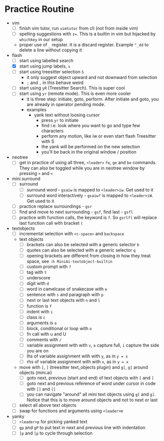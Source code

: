 # Practice Routine

- vim
  - [ ] finish vim tutor, run `vimtutor` from cli (not from inside vim)
  - [ ] spelling suggestions with `z=`. This is a builtin in vim but hijacked by `whichkey` in our setup
  - proper use of `_` register. It is a discard register. Example `"_dd` to delete a line without copying it
- flash
  - [ ] start using labelled search
  - [x] start using jump labels, `s`
  - [ ] start using treesitter selection `S`
    - it only suggest object upward and not downward from selection
    - `;` and `,` in this behave weird
  - [ ] start using `yR` (Treesitter Search). This is super cool
  - [ ] start using `yr` (remote mode). This is even more cooler
    - it is three step: initiate, goto, perform. After initiate and goto, you are already in operator pending mode.
    - examples
      - yank text without loosing cursor
        - press `yr` to initiate
        - find i.e. look where you want to go and type few characters
        - perform any motion, like iw or even start flash Treesitter with S
        - the yank will be performed on the new selection
        - you'll be back in the original window / position
- neotree
  - [ ] get in practice of using all three, `<leader>` `fe`, `ge` and `be` commands. They can also be toggled while you
        are in neotree window by pressing `>` and `<`
- mini.surround
  - [ ] surround
    - [ ] surround word - `gsaiw` is mapped to `<leader>iw`. Get used to it
    - [ ] surround word interactively - `gsaiw?` is mapped to `<leader>iW`. Get used to it
  - [ ] practice replace surroundings - `gsr`
  - [ ] find and move to next surrounding - `gsf`, find last - `gsfl`
  - [ ] practice with function calls, the keyword is `f`. So `gsrlf(` will replace last function call with bracket `(`
- textobjects
  - [ ] incremental selection with `<c-space>` and `backspace`
  - text objects
    - [ ] brackets can also be selected with a generic selector `b`
    - [ ] quotes can also be selected with a generic selector `q`
    - [ ] opening brackets are different from closing in how they treat space, see `:h MiniAi-textobject-builtin`
    - [ ] custom prompt with `?`
    - [ ] tag with `t`
    - [ ] underscore
    - [ ] digit with `d`
    - [ ] word in camelcase of snakecase with `e`
    - [ ] sentence with `s` and paragraph with `p`
    - [ ] next or last text objects with `n` and `l`
    - [ ] function is `f`
    - [ ] indent with `i`
    - [ ] class is `c`
    - [ ] arguments is `a`
    - [ ] block, conditional or loop with `o`
    - [ ] fn call with u and U
    - [ ] comments with `/`
    - [ ] variable assignment with with `v`, `a` capture full, `i` capture the side you are on
    - [ ] lhs of variable assignment with with `y`, as in `y = x`
    - [ ] rhs of variable assignment with with `x`, as in `y = x`
  - move with `[`, `]` (treesitter text_objects plugin) and `g[`, `g]` around objects (mini.ai)
    - [ ] goto next, previous (start and end) of text objects with `[` and `]`
    - [ ] goto next and previous reference of word under cursor in code with `]]` and `[[`
    - [ ] you can navigate "around" all mini text objects using `g[` and `g]`. Notice that this is to move around
          objects and not to next or last
  - [ ] select all above text objects
  - [ ] swap for functions and arguments using `<leader>m`
- yanky
  - [ ] `<leader>p` for picking yanked text
  - [ ] `gp` and `gP` to put text in next and previous line with indentation
  - [ ] `]p` and `[p` to cycle through selection
